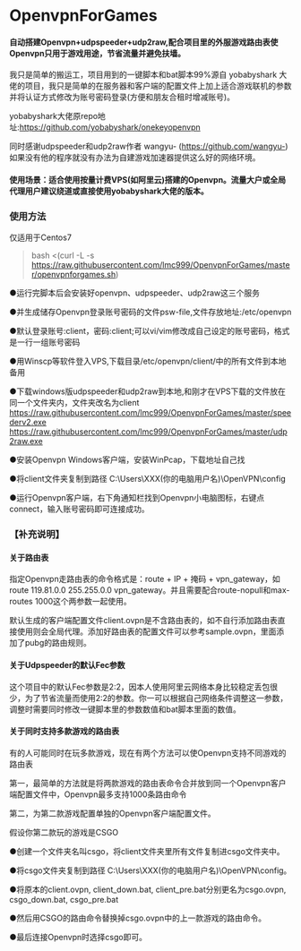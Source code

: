 # OpenvpnForGames
#### 自动搭建Openvpn+udpspeeder+udp2raw,配合项目里的外服游戏路由表使Openvpn只用于游戏用途，节省流量并避免扶墙。
我只是简单的搬运工，项目用到的一键脚本和bat脚本99%源自 yobabyshark 大佬的项目，我只是简单的在服务器和客户端的配置文件上加上适合游戏联机的参数并将认证方式修改为账号密码登录(方便和朋友合租时增减账号)。

yobabyshark大佬原repo地址:https://github.com/yobabyshark/onekeyopenvpn

同时感谢udpspeeder和udp2raw作者 wangyu- (https://github.com/wangyu-) 如果没有他的程序就没有办法为自建游戏加速器提供这么好的网络环境。

#### 使用场景：适合使用按量计费VPS(如阿里云)搭建的Openvpn。流量大户或全局代理用户建议绕道或直接使用yobabyshark大佬的版本。

### 使用方法
仅适用于Centos7

> bash <(curl -L -s https://raw.githubusercontent.com/lmc999/OpenvpnForGames/master/openvpnforgames.sh)

●运行完脚本后会安装好openvpn、udpspeeder、udp2raw这三个服务

●并生成储存Openvpn登录账号密码的文件psw-file,文件存放地址:/etc/openvpn

●默认登录账号:client，密码:client;可以vi/vim修改成自己设定的账号密码，格式是一行一组账号密码

●用Winscp等软件登入VPS,下载目录/etc/openvpn/client/中的所有文件到本地备用

●下载windows版udpspeeder和udp2raw到本地,和刚才在VPS下载的文件放在同一个文件夹内，文件夹改名为client
https://raw.githubusercontent.com/lmc999/OpenvpnForGames/master/speederv2.exe
https://raw.githubusercontent.com/lmc999/OpenvpnForGames/master/udp2raw.exe

●安装Openvpn Windows客户端，安装WinPcap，下载地址自己找

●将client文件夹复制到路径 C:\Users\XXX(你的电脑用户名)\OpenVPN\config

●运行Openvpn客户端，右下角通知栏找到Openvpn小电脑图标，右键点connect，输入账号密码即可连接成功。

### 【补充说明】
#### 关于路由表
指定Openvpn走路由表的命令格式是：route + IP + 掩码 +  vpn_gateway，如 route 119.81.0.0 255.255.0.0 vpn_gateway。并且需要配合route-nopull和max-routes 1000这个两参数一起使用。

默认生成的客户端配置文件client.ovpn是不含路由表的，如不自行添加路由表直接使用则会全局代理。添加好路由表的配置文件可以参考sample.ovpn，里面添加了pubg的路由规则。

#### 关于Udpspeeder的默认Fec参数
这个项目中的默认Fec参数是2:2，因本人使用阿里云网络本身比较稳定丢包很少，为了节省流量而使用2:2的参数。你一可以根据自己网络条件调整这一参数，调整时需要同时修改一键脚本里的参数数值和bat脚本里面的数值。

#### 关于同时支持多款游戏的路由表
有的人可能同时在玩多款游戏，现在有两个方法可以使Openvpn支持不同游戏的路由表

第一，最简单的方法就是将两款游戏的路由表命令合并放到同一个Openvpn客户端配置文件中，Openvpn最多支持1000条路由命令

第二，为第二款游戏配置单独的Openvpn客户端配置文件。

假设你第二款玩的游戏是CSGO

●创建一个文件夹名叫csgo，将client文件夹里所有文件复制进csgo文件夹中。

●将csgo文件夹复制到路径 C:\Users\XXX(你的电脑用户名)\OpenVPN\config。

●将原本的client.ovpn, client_down.bat, client_pre.bat分别更名为csgo.ovpn, csgo_down.bat, csgo_pre.bat 

●然后用CSGO的路由命令替换掉csgo.ovpn中的上一款游戏的路由命令。

●最后连接Openvpn时选择csgo即可。
